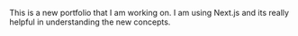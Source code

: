 This is a new portfolio that I am working on. I am using Next.js and its really helpful in understanding the new concepts.
